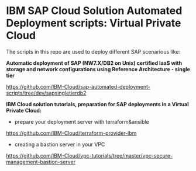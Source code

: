 # IBM SAP Cloud Solution Automated Deployment scripts: Virtual Private Cloud

The scripts in this repo are used to deploy different SAP scenarious like:

**Automatic deployment of SAP (NW7.X/DB2 on Unix) certified IaaS with storage and network configurations using Reference Architecture - single tier**
 
https://github.com/IBM-Cloud/sap-automated-deployment-scripts/tree/dev/sapsingletierdb2



**IBM Cloud solution tutorials, preparation for SAP deployments in a Virtual Private Cloud:**

- prepare your deployment server with terraform&ansible

https://github.com/IBM-Cloud/terraform-provider-ibm

- creating a bastion server in your VPC

https://github.com/IBM-Cloud/vpc-tutorials/tree/master/vpc-secure-management-bastion-server
